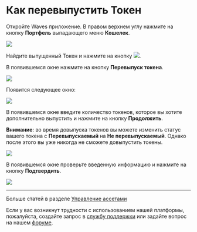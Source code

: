 # Как перевыпустить Токен

Откройте Waves приложение. В правом верхнем углу нажмите на кнопку  **Портфель** выпадающего меню **Кошелек**.

![](/_assets/token_creation_05.png)

Найдите выпущенный Токен и нажмите на кнопку ![](/_assets/token_reissue_02.png).

В появившемся окне нажмите на кнопку **Перевыпуск токена**.

![](/_assets/token_reissue_03.png)

Появится следующее окно:

![](/_assets/token_reissue_04.png)

В появившемся окне введите количество токенов, которое вы хотите дополнительно выпустить и нажмите на кнопку **Продолжить**.

**Внимание**: во время довыпуска токенов вы можете изменить статус вашего токена с **Перевыпускаемый** на **Не перевыпускаемый**. Однако после этого вы уже никогда не сможете довыпустить токены.

![](/_assets/token_reissue_05.png)

В появившемся окне проверьте введенную информацию и нажмите на кнопку **Подтвердить**.

![](/_assets/token_reissue_06.png)

___

Больше статей в разделе [Управление ассетами](/waves-client/assets-management.md)

Если у вас возникнут трудности с использованием нашей платформы, пожалуйста, создайте запрос в [службу поддержки](https://support.wavesplatform.com/) или задайте вопрос на нашем [форуме](https://forum.wavesplatform.com/).
